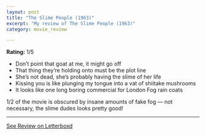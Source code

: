 ```yaml
---
layout: post
title: "The Slime People (1963)"
excerpt: "My review of The Slime People (1963)"
category: movie_review

---
```


**Rating:** 1/5

* Don’t point that goat at me, it might go off
* That thing they’re holding onto must be the plot line
* She’s not dead, she’s probably having the slime of her life
* Kissing you is like plunging my tongue into a vat of shiitake mushrooms
* It looks like one long boring commercial for London Fog rain coats

1/2 of the movie is obscured by insane amounts of fake fog — not necessary, the slime dudes looks pretty good!

<hr>

[See Review on Letterboxd](https://boxd.it/4woNi7)
